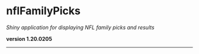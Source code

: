 # nflFamilyPicks

*Shiny application for displaying NFL family picks and results*

**version 1.20.0205**

----------
